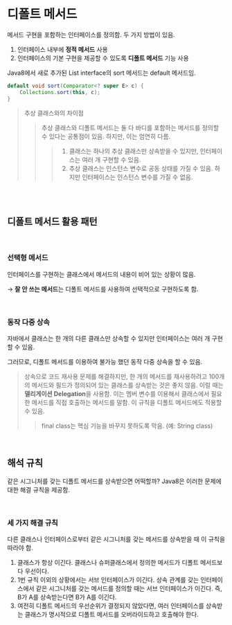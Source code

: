 # 디폴트 메서드

메서드 구현을 포함하는 인터페이스를 정의함. 두 가지 방법이 있음.

1. 인터페이스 내부에 **정적 메서드** 사용
2. 인터페이스의 기본 구현을 제공할 수 있도록 **디폴트 메서드** 기능 사용

Java8에서 새로 추가된 List interface의 sort 메서드는 default 메서드임.

```java
default void sort(Comparator<? super E> c) {
    Collections.sort(this, c);
}
```

> 추상 클래스와의 차이점
>> 추상 클래스와 디폴트 메서드는 둘 다 바디를 포함하는 메서드를 정의할 수 있다는 공통점이 있음. 하지만, 이는 엄연히 다름.
>>> 1. 클래스는 하나의 추상 클래스만 상속받을 수 있지만, 인터페이스는 여러 개 구현할 수 있음.
>>> 2. 추상 클래스는 인스턴스 변수로 공동 상태를 가질 수 있음. 하지만 인터페이스는 인스턴스 변수를 가질 수 없음.

<br>

<br>

## 디폴트 메서드 활용 패턴

<br>

### 선택형 메서드

인터페이스를 구현하는 클래스에서 메서드의 내용이 비어 있는 상황이 많음.

→ **잘 안 쓰는 메서드**는 디폴트 메서드를 사용하여 선택적으로 구현하도록 함.

<br>

### 동작 다중 상속

자바에서 클래스는 한 개의 다른 클래스만 상속할 수 있지만 인터페이스는 여러 개 구현할 수 있음.

그러므로, 디폴트 메서드를 이용하여 불가능 했던 동작 다중 상속을 할 수 있음.

> 상속으로 코드 재사용 문제를 해결하지만, 한 개의 메서드를 재사용하려고 100개의 메서드와 필드가 정의되어 있는 클래스를 상속받는 것은 좋지 않음. 이럴 때는 **델리게이션 Delegation**을 사용함. 이는 멤버 변수를 이용해서 클래스에서 필요한 메서드를 직접 호출하는 메서드를 말함. 이 규칙을 디폴트 메서드에도 적용할 수 있음.
>> final class는 핵심 기능을 바꾸지 못하도록 막음. (예: String class)

<br>

## 해석 규칙

같은 시그니처를 갖는 디폴트 메서드를 상속받으면 어떡할까? Java8은 이러한 문제에대한 해결 규칙을 제공함.

<br>

### 세 가지 해결 규칙

다른 클래스나 인터페이스로부터 같은 시그니처를 갖는 메서드를 상속받을 때 이 규칙을 따라야 함.

1. 클래스가 항상 이긴다. 클래스나 슈퍼클래스에서 정의한 메서드가 디폴트 메서드보다 우선이다.
2. 1번 규칙 이외의 상황에서는 서브 인터페이스가 이긴다. 상속 관계를 갖는 인터페이스에서 같은 시그니처를 갖는 메서드를 정의할 때는 서브 인터페이스가 이긴다. 즉, B가 A를 상속받는다면 B가 A를 이긴다.
3. 여전히 디폴트 메서드의 우선순위가 결정되지 않았다면, 여러 인터페이스를 상속받는 클래스가 명시적으로 디폴트 메서드를 오버라이드하고 호출해야 한다.